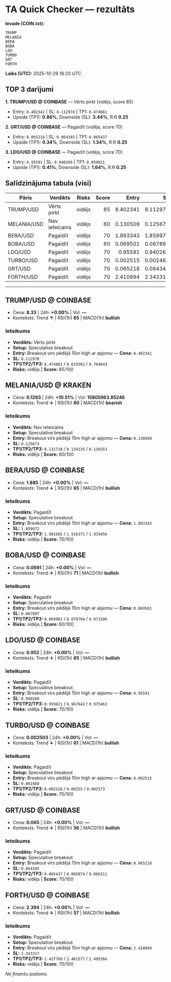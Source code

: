 # TA Quick Checker — rezultāts

**Ievade (COIN.txt):**
```
TRUMP 
MELANIA
BERA
BOBA
LDO
TURBO
GRT
FORTH
```
**Laiks (UTC):** 2025-10-29 18:20 UTC

## TOP 3 darījumi
**1. TRUMP/USD @ COINBASE** — Vērts pirkt (vidējs, score 85)
- Entry: `8.402341` | SL: `8.112978` | TP1: `8.474681`
- Upside (TP1): **0.86%**, Downside (SL): **3.44%**, R:R **0.25**

**2. GRT/USD @ COINBASE** — Pagaidīt (vidējs, score 70)
- Entry: `0.065218` | SL: `0.064345` | TP1: `0.065437`
- Upside (TP1): **0.34%**, Downside (SL): **1.34%**, R:R **0.25**

**3. LDO/USD @ COINBASE** — Pagaidīt (vidējs, score 70)
- Entry: `0.95591` | SL: `0.940269` | TP1: `0.959821`
- Upside (TP1): **0.41%**, Downside (SL): **1.64%**, R:R **0.25**

## Salīdzinājuma tabula (visi)
| Pāris | Verdikts | Risks | Score | Entry | SL | TP1 | Upside% | Downside% | R:R | RSI(1h) | MACD | 24h% | Cena |
|---|---|---|---:|---:|---:|---:|---:|---:|---:|---:|---|---:|---:|
| TRUMP/USD | Vērts pirkt | vidējs | 85 | 8.402341 | 8.112978 | 8.474681 | 0.86% | 3.44% | 0.25 | 65 | bullish | +0.00% | 8.33 |
| MELANIA/USD | Nav ieteicams | vidējs | 60 | 0.130509 | 0.125673 | 0.131718 | 0.93% | 3.71% | 0.25 | 60 | bearish | +10.51% | 0.1293 |
| BERA/USD | Pagaidīt | vidējs | 70 | 1.893343 | 1.859972 | 1.901685 | 0.44% | 1.76% | 0.25 | 65 | bullish | +0.00% | 1.885 |
| BOBA/USD | Pagaidīt | vidējs | 60 | 0.069501 | 0.067897 | 0.069902 | 0.58% | 2.31% | 0.25 | 71 | bullish | +0.00% | 0.0691 |
| LDO/USD | Pagaidīt | vidējs | 70 | 0.95591 | 0.940269 | 0.959821 | 0.41% | 1.64% | 0.25 | 65 | bullish | +0.00% | 0.952 |
| TURBO/USD | Pagaidīt | vidējs | 70 | 0.002515 | 0.002468 | 0.002526 | 0.45% | 1.87% | 0.24 | 61 | bullish | +0.00% | 0.002503 |
| GRT/USD | Pagaidīt | vidējs | 70 | 0.065218 | 0.064345 | 0.065437 | 0.34% | 1.34% | 0.25 | 56 | bullish | +0.00% | 0.065 |
| FORTH/USD | Pagaidīt | vidējs | 70 | 2.410894 | 2.343317 | 2.427789 | 0.70% | 2.80% | 0.25 | 57 | bullish | +0.00% | 2.394 |

---

## TRUMP/USD @ COINBASE
- Cena: **8.33** | 24h: **+0.00%** | Vol: **—**
- Konteksts: Trend **↑** | RSI(1h) **65** | MACD(1h) **bullish**

### Ieteikums
- **Verdikts:** Vērts pirkt
- **Setup:** Speculative breakout
- **Entry:** Breakout virs pēdējā 15m high ar apjomu  — **Cena:** `8.402341`
- **SL:** `8.112978`
- **TP1/TP2/TP3:** `8.474681` / `8.619362` / `8.764043`
- **Risks:** vidējs | **Score:** 85/100

## MELANIA/USD @ KRAKEN
- Cena: **0.1293** | 24h: **+10.51%** | Vol: **15805963.85246**
- Konteksts: Trend **↓** | RSI(1h) **60** | MACD(1h) **bearish**

### Ieteikums
- **Verdikts:** Nav ieteicams
- **Setup:** Speculative breakout
- **Entry:** Breakout virs pēdējā 15m high ar apjomu  — **Cena:** `0.130509`
- **SL:** `0.125673`
- **TP1/TP2/TP3:** `0.131718` / `0.134135` / `0.136553`
- **Risks:** vidējs | **Score:** 60/100

## BERA/USD @ COINBASE
- Cena: **1.885** | 24h: **+0.00%** | Vol: **—**
- Konteksts: Trend **↓** | RSI(1h) **65** | MACD(1h) **bullish**

### Ieteikums
- **Verdikts:** Pagaidīt
- **Setup:** Speculative breakout
- **Entry:** Breakout virs pēdējā 15m high ar apjomu  — **Cena:** `1.893343`
- **SL:** `1.859972`
- **TP1/TP2/TP3:** `1.901685` / `1.918371` / `1.935056`
- **Risks:** vidējs | **Score:** 70/100

## BOBA/USD @ COINBASE
- Cena: **0.0691** | 24h: **+0.00%** | Vol: **—**
- Konteksts: Trend **↓** | RSI(1h) **71** | MACD(1h) **bullish**

### Ieteikums
- **Verdikts:** Pagaidīt
- **Setup:** Speculative breakout
- **Entry:** Breakout virs pēdējā 15m high ar apjomu  — **Cena:** `0.069501`
- **SL:** `0.067897`
- **TP1/TP2/TP3:** `0.069902` / `0.070704` / `0.071506`
- **Risks:** vidējs | **Score:** 60/100

## LDO/USD @ COINBASE
- Cena: **0.952** | 24h: **+0.00%** | Vol: **—**
- Konteksts: Trend **↓** | RSI(1h) **65** | MACD(1h) **bullish**

### Ieteikums
- **Verdikts:** Pagaidīt
- **Setup:** Speculative breakout
- **Entry:** Breakout virs pēdējā 15m high ar apjomu  — **Cena:** `0.95591`
- **SL:** `0.940269`
- **TP1/TP2/TP3:** `0.959821` / `0.967642` / `0.975463`
- **Risks:** vidējs | **Score:** 70/100

## TURBO/USD @ COINBASE
- Cena: **0.002503** | 24h: **+0.00%** | Vol: **—**
- Konteksts: Trend **↓** | RSI(1h) **61** | MACD(1h) **bullish**

### Ieteikums
- **Verdikts:** Pagaidīt
- **Setup:** Speculative breakout
- **Entry:** Breakout virs pēdējā 15m high ar apjomu  — **Cena:** `0.002515`
- **SL:** `0.002468`
- **TP1/TP2/TP3:** `0.002526` / `0.00255` / `0.002573`
- **Risks:** vidējs | **Score:** 70/100

## GRT/USD @ COINBASE
- Cena: **0.065** | 24h: **+0.00%** | Vol: **—**
- Konteksts: Trend **↓** | RSI(1h) **56** | MACD(1h) **bullish**

### Ieteikums
- **Verdikts:** Pagaidīt
- **Setup:** Speculative breakout
- **Entry:** Breakout virs pēdējā 15m high ar apjomu  — **Cena:** `0.065218`
- **SL:** `0.064345`
- **TP1/TP2/TP3:** `0.065437` / `0.065874` / `0.066311`
- **Risks:** vidējs | **Score:** 70/100

## FORTH/USD @ COINBASE
- Cena: **2.394** | 24h: **+0.00%** | Vol: **—**
- Konteksts: Trend **↓** | RSI(1h) **57** | MACD(1h) **bullish**

### Ieteikums
- **Verdikts:** Pagaidīt
- **Setup:** Speculative breakout
- **Entry:** Breakout virs pēdējā 15m high ar apjomu  — **Cena:** `2.410894`
- **SL:** `2.343317`
- **TP1/TP2/TP3:** `2.427789` / `2.461577` / `2.495366`
- **Risks:** vidējs | **Score:** 70/100

*Ne finanšu padoms.*
